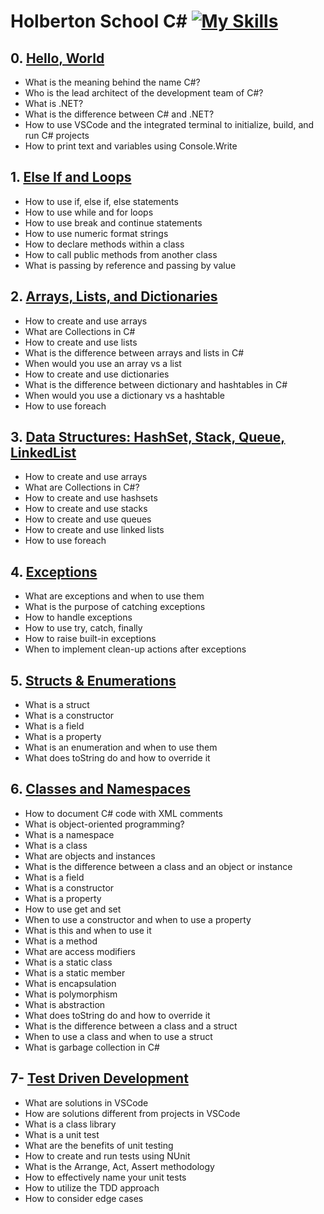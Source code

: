 # Holberton School C\# [![My Skills](https://skillicons.dev/icons?i=cs)](https://learn.microsoft.com/en-us/dotnet/csharp/)

## 0. [Hello, World](./csharp-hello_world/)

- What is the meaning behind the name C#?
- Who is the lead architect of the development team of C#?
- What is .NET?
- What is the difference between C# and .NET?
- How to use VSCode and the integrated terminal to initialize, build, and run C# projects
- How to print text and variables using Console.Write

## 1. [Else If and Loops](./csharp-ifelse_loops_methods/)

- How to use if, else if, else statements
- How to use while and for loops
- How to use break and continue statements
- How to use numeric format strings
- How to declare methods within a class
- How to call public methods from another class
- What is passing by reference and passing by value

## 2. [Arrays, Lists, and Dictionaries](./csharp-arrays_lists_dictionaries/)

- How to create and use arrays
- What are Collections in C#
- How to create and use lists
- What is the difference between arrays and lists in C#
- When would you use an array vs a list
- How to create and use dictionaries
- What is the difference between dictionary and hashtables in C#
- When would you use a dictionary vs a hashtable
- How to use foreach

## 3. [Data Structures: HashSet, Stack, Queue, LinkedList](./csharp-hashset_stack_queue_linkedlist/)

- How to create and use arrays
- What are Collections in C#?
- How to create and use hashsets
- How to create and use stacks
- How to create and use queues
- How to create and use linked lists
- How to use foreach

## 4. [Exceptions](./csharp-exceptions/)

- What are exceptions and when to use them
- What is the purpose of catching exceptions
- How to handle exceptions
- How to use try, catch, finally
- How to raise built-in exceptions
- When to implement clean-up actions after exceptions

## 5. [Structs & Enumerations](./csharp-structs_enums/)

- What is a struct
- What is a constructor
- What is a field
- What is a property
- What is an enumeration and when to use them
- What does toString do and how to override it

## 6. [Classes and Namespaces](./csharp-classes/)

- How to document C# code with XML comments
- What is object-oriented programming?
- What is a namespace
- What is a class
- What are objects and instances
- What is the difference between a class and an object or instance
- What is a field
- What is a constructor
- What is a property
- How to use get and set
- When to use a constructor and when to use a property
- What is this and when to use it
- What is a method
- What are access modifiers
- What is a static class
- What is a static member
- What is encapsulation
- What is polymorphism
- What is abstraction
- What does toString do and how to override it
- What is the difference between a class and a struct
- When to use a class and when to use a struct
- What is garbage collection in C#

## 7- [Test Driven Development](./csharp-tdd/)

- What are solutions in VSCode
- How are solutions different from projects in VSCode
- What is a class library
- What is a unit test
- What are the benefits of unit testing
- How to create and run tests using NUnit
- What is the Arrange, Act, Assert methodology
- How to effectively name your unit tests
- How to utilize the TDD approach
- How to consider edge cases